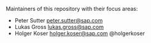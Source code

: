 Maintainers of this repository with their focus areas:

* Peter Sutter <peter.sutter@sap.com>
* Lukas Gross <lukas.gross@sap.com>
* Holger Koser <holger.koser@sap.com> @holgerkoser